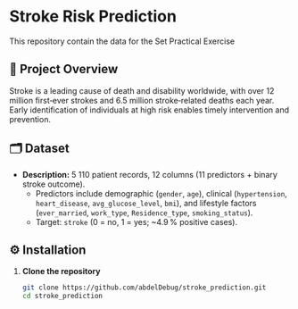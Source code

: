 # Stroke Risk Prediction
This repository contain the data for the Set Practical Exercise


## 📄 Project Overview

Stroke is a leading cause of death and disability worldwide, with over 12 million first‐ever strokes and 6.5 million stroke‐related deaths each year. Early identification of individuals at high risk enables timely intervention and prevention.

## 🗂 Dataset


- **Description:** 5 110 patient records, 12 columns (11 predictors + binary stroke outcome).  
  - Predictors include demographic (`gender`, `age`), clinical (`hypertension`, `heart_disease`, `avg_glucose_level`, `bmi`), and lifestyle factors (`ever_married`, `work_type`, `Residence_type`, `smoking_status`).  
  - Target: `stroke` (0 = no, 1 = yes; ~4.9 % positive cases).
 


## ⚙️ Installation

1. **Clone the repository**  
   ```bash
   git clone https://github.com/abdelDebug/stroke_prediction.git
   cd stroke_prediction
